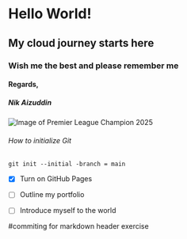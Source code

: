 # Hello World!
## My cloud journey starts here
### Wish me the best and please remember me
#### Regards,
##### Nik Aizuddin

![Image of Premier League Champion 2025](https://cdn.vox-cdn.com/thumbor/GyMdh1Iw3JbiCrgWiZbMBq6rBL0=/1400x1400/filters:format(jpeg)/cdn.vox-cdn.com/uploads/chorus_asset/file/16313593/1153097482.jpg.jpg)


###### How to initialize Git
```
git init --initial -branch = main
```

- [x] Turn on GitHub Pages
- [ ] Outline my portfolio
- [ ] Introduce myself to the world













\#commiting for markdown header exercise
